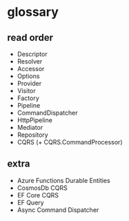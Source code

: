 # glossary

## read order

* Descriptor
* Resolver
* Accessor
* Options
* Provider
* Visitor
* Factory 
* Pipeline
* CommandDispatcher
* HttpPipeline 
* Mediator
* Repository
* CQRS (+ CQRS.CommandProcessor)

## extra

* Azure Functions Durable Entities
* CosmosDb CQRS
* EF Core CQRS
* EF Query
* Async Command Dispatcher